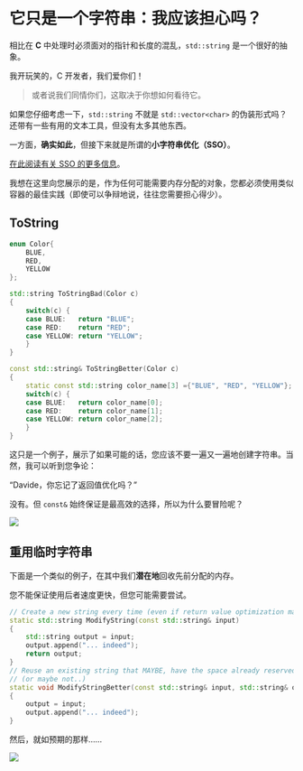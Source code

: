 # 它只是一个字符串：我应该担心吗？

相比在 **C** 中处理时必须面对的指针和长度的混乱，`std::string` 是一个很好的抽象。

我开玩笑的，C 开发者，我们爱你们！
> 或者说我们同情你们，这取决于你想如何看待它。

如果您仔细考虑一下，`std::string` 不就是 `std::vector<char>` 的伪装形式吗？还带有一些有用的文本工具，但没有太多其他东西。

一方面，**确实如此**，但接下来就是所谓的**小字符串优化（SSO）**。

[在此阅读有关 SSO 的更多信息](small_strings.md)。

我想在这里向您展示的是，作为任何可能需要内存分配的对象，您都必须使用类似容器的最佳实践（即使可以争辩地说，往往您需要担心得少）。

## ToString

```c++
enum Color{
    BLUE,
    RED,
    YELLOW
};

std::string ToStringBad(Color c)
{
    switch(c) {
    case BLUE:   return "BLUE";
    case RED:    return "RED";
    case YELLOW: return "YELLOW";
    }
}

const std::string& ToStringBetter(Color c)
{
    static const std::string color_name[3] ={"BLUE", "RED", "YELLOW"};
    switch(c) {
    case BLUE:   return color_name[0];
    case RED:    return color_name[1];
    case YELLOW: return color_name[2];
    }
}
```

这只是一个例子，展示了如果可能的话，您应该不要一遍又一遍地创建字符串。当然，我可以听到您争论：

“Davide，你忘记了返回值优化吗？” 

没有。但 `const&` 始终保证是最高效的选择，所以为什么要冒险呢？

![](img/tostring.png)


## 重用临时字符串

下面是一个类似的例子，在其中我们**潜在地**回收先前分配的内存。

您不能保证使用后者速度更快，但您可能需要尝试。

```c++
// Create a new string every time (even if return value optimization may help)
static std::string ModifyString(const std::string& input)
{
    std::string output = input;
    output.append("... indeed");
    return output;
}
// Reuse an existing string that MAYBE, have the space already reserved
// (or maybe not..)
static void ModifyStringBetter(const std::string& input, std::string& output)
{
    output = input;
    output.append("... indeed");
}
```

然后，就如预期的那样……

![](img/modifystring.png)

